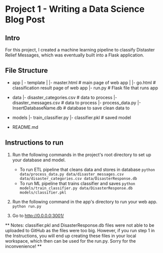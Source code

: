 # Project 1 - Writing a Data Science Blog Post

## Intro

For this project, I created a machine learning pipeline to classify Distaster Relief Messages, which was eventually built into a Flask application.

## File Structure

- app
| - template
| |- master.html  # main page of web app
| |- go.html  # classification result page of web app
|- run.py  # Flask file that runs app

- data
|- disaster_categories.csv  # data to process 
|- disaster_messages.csv  # data to process
|- process_data.py
|- InsertDatabaseName.db   # database to save clean data to

- models
|- train_classifier.py
|- classifier.pkl  # saved model 

- README.md

## Instructions to run

1. Run the following commands in the project's root directory to set up your database and model.

    - To run ETL pipeline that cleans data and stores in database
        `python data/process_data.py data/disaster_messages.csv data/disaster_categories.csv data/DisasterResponse.db`
    - To run ML pipeline that trains classifier and saves
        `python models/train_classifier.py data/DisasterResponse.db models/classifier.pkl`

2. Run the following command in the app's directory to run your web app.
    `python run.py`

3. Go to http://0.0.0.0:3001/


** Notes: classifier.pkl and DisasterResponse.db files were not able to be uploaded to GitHub as the files were too big. However, if you run step 1 in the Instructions, you will end up creating these files in your local workspace, which then can be used for the run.py. Sorry for the inconvenience! **
